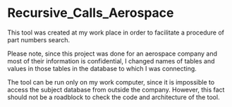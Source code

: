 # Recursive_Calls_Aerospace
This tool was created at my work place in order to facilitate a procedure of part numbers search.

Please note, since this project was done for an aerospace company and most of their information is confidential, I changed names of tables and values in those tables
in the database to which I was connecting.

The tool can be run only on my work computer, since it is impossible to access the subject database from outside the company.
However, this fact should not be a roadblock to check the code and architecture of the tool.
